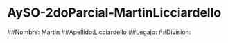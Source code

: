 # AySO-2doParcial-MartinLicciardello

##Nombre: Martin
##Apellido:Licciardello
##Legajo:
##División:
